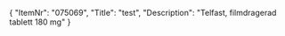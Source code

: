 {
  "ItemNr": "075069",
  "Title": "test",
  "Description": "Telfast, filmdragerad tablett 180 mg"
}